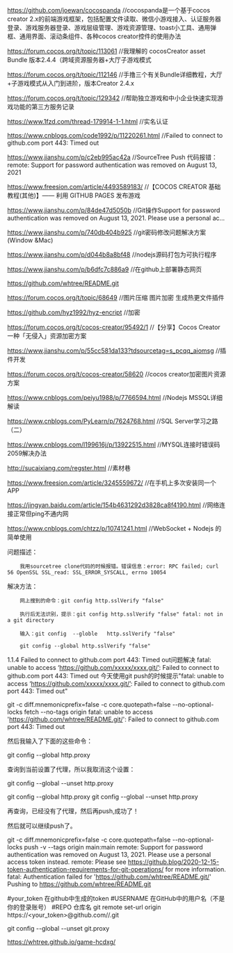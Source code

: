https://github.com/joewan/cocospanda     //cocospanda是一个基于cocos creator 2.x的前端游戏框架，包括配置文件读取、微信小游戏接入、认证服务器登录、游戏服务器登录、游戏层级管理、游戏资源管理、toast小工具、通用弹框、通用界面、滚动条组件、各种cocos creator控件的使用办法

https://forum.cocos.org/t/topic/113061   //我理解的 cocosCreator asset Bundle 版本2.4.4（跨域资源服务器+大厅子游戏模式

https://forum.cocos.org/t/topic/112146   //手撸三个有关Bundle详细教程，大厅+子游戏模式从入门到进阶，版本Creator 2.4.x

https://forum.cocos.org/t/topic/129342   //帮助独立游戏和中小企业快速实现游戏功能的第三方服务记录

https://www.1fzd.com/thread-179914-1-1.html        //实名认证

https://www.cnblogs.com/code1992/p/11220261.html   //Failed to connect to github.com port 443: Timed out

https://www.jianshu.com/p/c2eb995ac42a             //SourceTree Push 代码报错：remote: Support for password authentication was removed on August 13, 2021

https://www.freesion.com/article/4493589183/       //【COCOS CREATOR 基础教程(其他)】—— 利用 GITHUB PAGES 发布游戏

https://www.jianshu.com/p/84de47d5050b             //Git操作Support for password authentication was removed on August 13, 2021. Please use a personal ac...

https://www.jianshu.com/p/740db404b925             //git密码修改问题解决方案(Window &Mac)

https://www.jianshu.com/p/d044b8a8bf48             //nodejs源码打包为可执行程序

https://www.jianshu.com/p/b6dfc7c886a9             //在github上部署静态网页

https://github.com/whtree/README.git

https://forum.cocos.org/t/topic/68649              //图片压缩 图片加密 生成热更文件插件

https://github.com/hyz1992/hyz-encript             //加密
  
https://forum.cocos.org/t/cocos-creator/95492/1    //【分享】Cocos Creator 一种「无侵入」资源加密方案

https://www.jianshu.com/p/55cc581da133?tdsourcetag=s_pcqq_aiomsg  //插件开发

https://forum.cocos.org/t/cocos-creator/58620      //cocos creator加密图片资源方案

https://www.cnblogs.com/peiyu1988/p/7766594.html   //Nodejs MSSQL详细解读

https://www.cnblogs.com/PyLearn/p/7624768.html     //SQL Server学习之路（二）

https://www.cnblogs.com/l199616j/p/13922515.html   //MYSQL连接时错误码2059解决办法

http://sucaixiang.com/regster.html                 //素材巷

https://www.freesion.com/article/3245559672/       //在手机上多次安装同一个APP

https://jingyan.baidu.com/article/154b4631292d3828ca8f4190.html    //网络连接正常但ping不通内网

https://www.cnblogs.com/chtzz/p/10741241.html        //WebSocket + Nodejs 的简单使用


问题描述：

        我用sourcetree clone代码的时候报错。错误信息：error: RPC failed; curl 56 OpenSSL SSL_read: SSL_ERROR_SYSCALL, errno 10054

解决方法：

        网上搜到的命令：git config http.sslVerify "false"

        执行后无法识别，提示：git config http.sslVerify "false" fatal: not in a git directory

        输入：git config  --globle   http.sslVerify "false" 
		
		git config --global http.sslVerify "false"
		
		
1.1.4 Failed to connect to github.com port 443: Timed out问题解决
fatal: unable to access ‘https://github.com/xxxxx/xxxx.git/’: Failed to connect to github.com port 443: Timed out
今天使用git push的时候提示"fatal: unable to access ‘https://github.com/xxxxx/xxxx.git/’: Failed to connect to github.com port 443: Timed out"

git -c diff.mnemonicprefix=false -c core.quotepath=false --no-optional-locks fetch --no-tags origin
fatal: unable to access 'https://github.com/whtree/README.git/': Failed to connect to github.com port 443: Timed out

然后我输入了下面的这些命令：

git config --global http.proxy

查询到当前设置了代理，所以我取消这个设置：

git config --global --unset http.proxy

git config --global http.proxy
git config --global --unset http.proxy

再查询，已经没有了代理，然后再push,成功了！

然后就可以继续push了。

git -c diff.mnemonicprefix=false -c core.quotepath=false --no-optional-locks push -v --tags origin main:main
remote: Support for password authentication was removed on August 13, 2021. Please use a personal access token instead.
remote: Please see https://github.blog/2020-12-15-token-authentication-requirements-for-git-operations/ for more information.
fatal: Authentication failed for 'https://github.com/whtree/README.git/'
Pushing to https://github.com/whtree/README.git

#your_token 在github中生成的token
#USERNAME 在GitHub中的用户名（不是你的登录账号）
#REPO 仓库名
git remote set-url origin https://<your_token>@github.com/<USERNAME>/<REPO>.git

git config --global --unset git.proxy
 
https://whtree.github.io/game-hcdxg/
















		
		

